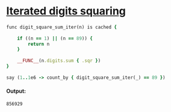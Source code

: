 [1]: https://rosettacode.org/wiki/Iterated_digits_squaring

# [Iterated digits squaring][1]

```ruby
func digit_square_sum_iter(n) is cached {
 
    if ((n == 1) || (n == 89)) {
        return n
    }
 
    __FUNC__(n.digits.sum { .sqr })
}
 
say (1..1e6 -> count_by { digit_square_sum_iter(_) == 89 })
```

#### Output:
```
856929
```